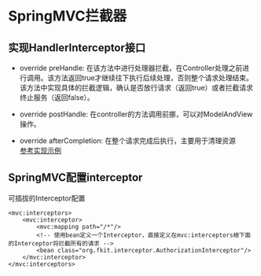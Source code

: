 # SpringMVC拦截器
## 实现HandlerInterceptor接口
- override preHandle: 在该方法中进行处理器拦截，在Controller处理之前进行调用。该方法返回true才继续往下执行后续处理，否则整个请求处理结束。  
  该方法中实现具体的拦截逻辑，确认是否放行请求（返回true）或者拦截请求终止服务（返回false）。  

- override postHandle: 在controller的方法调用前挪，可以对ModelAndView操作。  
- override afterCompletion: 在整个请求完成后执行，主要用于清理资源  
[参考实现示例](src/org/fkit/interceptor/AuthorizationInterceptor.java)

## SpringMVC配置interceptor
可插拔的Interceptor配置  
```
<mvc:interceptors>
	<mvc:interceptor>
		<mvc:mapping path="/*"/>
		<!-- 使用bean定义一个Interceptor，直接定义在mvc:interceptors根下面的Interceptor将拦截所有的请求 -->  
		<bean class="org.fkit.interceptor.AuthorizationInterceptor"/>
	</mvc:interceptor>
</mvc:interceptors>
```